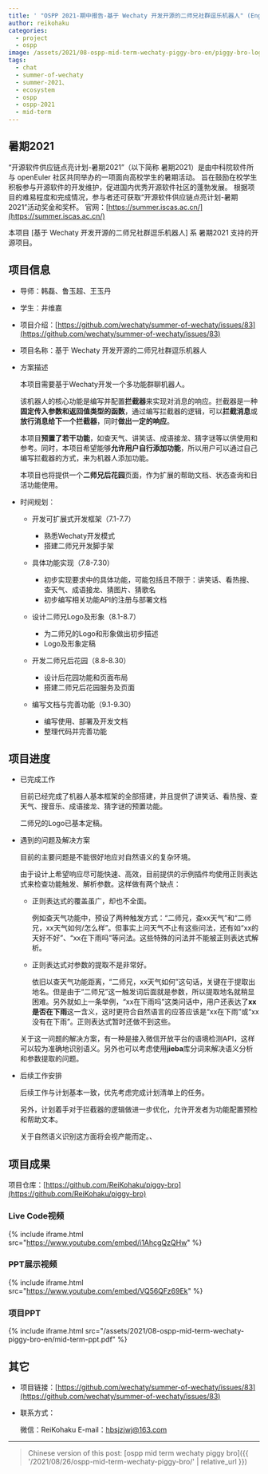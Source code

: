 ```yaml
---
title: ' "OSPP 2021-期中报告-基于 Wechaty 开发开源的二师兄社群逗乐机器人" (English translation WIP)'
author: reikohaku
categories:
  - project
  - ospp
image: /assets/2021/08-ospp-mid-term-wechaty-piggy-bro-en/piggy-bro-logo.webp
tags:
  - chat
  - summer-of-wechaty
  - summer-2021、
  - ecosystem
  - ospp
  - ospp-2021
  - mid-term
---
```


## 暑期2021

“开源软件供应链点亮计划-暑期2021”（以下简称 暑期2021）是由中科院软件所与 openEuler 社区共同举办的一项面向高校学生的暑期活动。
旨在鼓励在校学生积极参与开源软件的开发维护，促进国内优秀开源软件社区的蓬勃发展。
根据项目的难易程度和完成情况，参与者还可获取“开源软件供应链点亮计划-暑期2021”活动奖金和奖杯。
官网：[https://summer.iscas.ac.cn/](https://summer.iscas.ac.cn/)

本项目 [基于 Wechaty 开发开源的二师兄社群逗乐机器人] 系 暑期2021 支持的开源项目。

## 项目信息

* 导师：韩磊、鲁玉超、王玉丹
* 学生：井维嘉
* 项目介绍：[https://github.com/wechaty/summer-of-wechaty/issues/83](https://github.com/wechaty/summer-of-wechaty/issues/83)

* 项目名称：基于 Wechaty 开发开源的二师兄社群逗乐机器人

* 方案描述

  本项目需要基于Wechaty开发一个多功能群聊机器人。

  该机器人的核心功能是编写并配置**拦截器**来实现对消息的响应。拦截器是一种**固定传入参数和返回值类型的函数**，通过编写拦截器的逻辑，可以**拦截消息**或**放行消息给下一个拦截器**，同时**做出一定的响应**。

  本项目**预置了若干功能**，如查天气、讲笑话、成语接龙、猜字谜等以供使用和参考。同时，本项目希望能够**允许用户自行添加功能**，所以用户可以通过自己编写拦截器的方式，来为机器人添加功能。

  本项目也将提供一个**二师兄后花园**页面，作为扩展的帮助文档、状态查询和日活功能使用。

* 时间规划：

  * 开发可扩展式开发框架（7.1-7.7）
    * 熟悉Wechaty开发模式
    * 搭建二师兄开发脚手架
  * 具体功能实现（7.8-7.30）
    * 初步实现要求中的具体功能，可能包括且不限于：讲笑话、看热搜、查天气、成语接龙、猜图片、猜歌名
    * 初步编写相关功能API的注册与部署文档

  * 设计二师兄Logo及形象（8.1-8.7）
    * 为二师兄的Logo和形象做出初步描述
    * Logo及形象定稿
  * 开发二师兄后花园（8.8-8.30）
    * 设计后花园功能和页面布局
    * 搭建二师兄后花园服务及页面

  * 编写文档与完善功能（9.1-9.30）
    * 编写使用、部署及开发文档
    * 整理代码并完善功能

## 项目进度

* 已完成工作

  目前已经完成了机器人基本框架的全部搭建，并且提供了讲笑话、看热搜、查天气、搜音乐、成语接龙、猜字谜的预置功能。

  二师兄的Logo已基本定稿。

* 遇到的问题及解决方案

  目前的主要问题是不能很好地应对自然语义的复杂环境。

  由于设计上希望响应尽可能快速、高效，目前提供的示例插件均使用正则表达式来检查功能触发、解析参数。这样做有两个缺点：

  * 正则表达式的覆盖虽广，却也不全面。

    例如查天气功能中，预设了两种触发方式：“二师兄，查xx天气”和“二师兄，xx天气如何/怎么样”。但事实上问天气不止有这些问法，还有如“xx的天好不好”、“xx在下雨吗”等问法。这些特殊的问法并不能被正则表达式解析。

  * 正则表达式对参数的提取不是非常好。

    依旧以查天气功能距离，“二师兄，xx天气如何”这句话，关键在于提取出地名。但是由于“二师兄”这一触发词后面就是参数，所以提取地名就稍显困难。另外就如上一条举例，“xx在下雨吗”这类问话中，用户还表达了**xx是否在下雨**这一含义，这时更符合自然语言的应答应该是“xx在下雨”或“xx没有在下雨”。正则表达式暂时还做不到这些。

  关于这一问题的解决方案，有一种是接入微信开放平台的语境检测API，这样可以较为准确地识别语义。另外也可以考虑使用**jieba**库分词来解决语义分析和参数提取的问题。

* 后续工作安排

  后续工作与计划基本一致，优先考虑完成计划清单上的任务。
  
  另外，计划着手对于拦截器的逻辑做进一步优化，允许开发者为功能配置预检和帮助文本。
  
  关于自然语义识别这方面将会视产能而定。、

## 项目成果

项目仓库：[https://github.com/ReiKohaku/piggy-bro](https://github.com/ReiKohaku/piggy-bro)

### Live Code视频

{% include iframe.html src="https://www.youtube.com/embed/i1AhcgQzQHw" %}

### PPT展示视频

{% include iframe.html src="https://www.youtube.com/embed/VQ56QFz69Ek" %}

### 项目PPT

{% include iframe.html src="/assets/2021/08-ospp-mid-term-wechaty-piggy-bro-en/mid-term-ppt.pdf" %}

## 其它

* 项目链接：[https://github.com/wechaty/summer-of-wechaty/issues/83](https://github.com/wechaty/summer-of-wechaty/issues/83)

* 联系方式：

  微信：ReiKohaku
  E-mail：hbsjzjwj@163.com

---

> Chinese version of this post: [ospp mid term wechaty piggy bro]({{ '/2021/08/26/ospp-mid-term-wechaty-piggy-bro/' | relative_url }})
